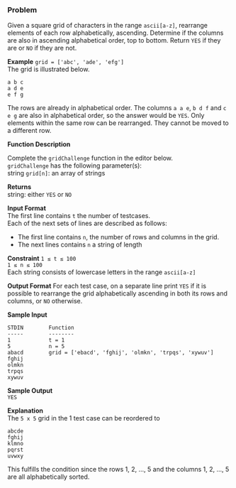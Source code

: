 ### Problem
Given a square grid of characters in the range `ascii[a-z]`, rearrange elements of each row alphabetically, ascending. Determine if the columns are also in ascending alphabetical order, top to bottom. Return `YES` if they are or `NO` if they are not.  

**Example**
`grid = ['abc', 'ade', 'efg']`  
The grid is illustrated below.  

```
a b c
a d e
e f g
```  

The rows are already in alphabetical order. The columns `a a e`, `b d f` and `c e g` are also in alphabetical order, so the answer would be `YES`. Only elements within the same row can be rearranged. They cannot be moved to a different row.  

**Function Description**  

Complete the `gridChallenge` function in the editor below.  
`gridChallenge` has the following parameter(s):  
string `grid[n]`: an array of strings  

**Returns**  
string: either `YES` or `NO`  

**Input Format**  
The first line contains `t` the number of testcases.  
Each of the next  sets of lines are described as follows:
- The first line contains `n`, the number of rows and columns in the grid.
- The next  lines contains `n` a string of length  

**Constraint**
`1 ≤ t ≤ 100`  
`1 ≤ n ≤ 100`  
Each string consists of lowercase letters in the range `ascii[a-z]`  

**Output Format**
For each test case, on a separate line print `YES` if it is possible to rearrange the grid alphabetically ascending in both its rows and columns, or `NO` otherwise.  

**Sample Input**
```
STDIN        Function
-----        --------
1            t = 1
5            n = 5
abacd        grid = ['ebacd', 'fghij', 'olmkn', 'trpqs', 'xywuv']
fghij
olmkn
trpqs
xywuv
```  

**Sample Output**  
`YES`  

**Explanation**  
The `5 x 5` grid in the 1 test case can be reordered to  
```
abcde
fghij
klmno
pqrst
uvwxy
```  
This fulfills the condition since the rows 1, 2, ..., 5 and the columns 1, 2, ..., 5 are all alphabetically sorted.